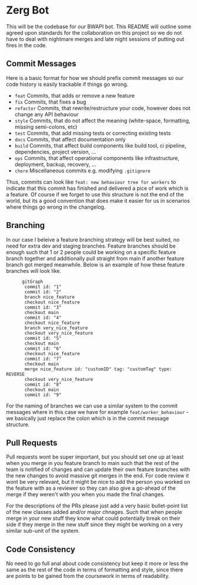 # Zerg Bot

This will be the codebase for our BWAPI bot. This README will outline some agreed upon standards for the collaboration on this project so we do not have to deal with nightmare merges and late night sessions of putting out fires in the code.

## Commit Messages

Here is a basic format for how we should prefix commit messages so our code history is easily trackable if things go wrong.

* `feat` Commits, that adds or remove a new feature
* `fix` Commits, that fixes a bug
* `refactor` Commits, that rewrite/restructure your code, however does not change any API behaviour
* `style` Commits, that do not affect the meaning (white-space, formatting, missing semi-colons, etc)
* `test` Commits, that add missing tests or correcting existing tests
* `docs` Commits, that affect documentation only
* `build` Commits, that affect build components like build tool, ci pipeline, dependencies, project version, ...
* `ops` Commits, that affect operational components like infrastructure, deployment, backup, recovery, ...
* `chore` Miscellaneous commits e.g. modifying `.gitignore`

Thus, commits can look like `feat: new behaviour tree for workers` to indicate that this commit has finished and delivered a pice of work which is a feature. Of course if we forget to use this structure is not the end of the world, but its a good convention that does make it easier for us in scenarios where things go wrong in the changelog.

## Branching

In our case I beleive a feature branching strategy will be best suited, no need for extra dev and staging branches. Feature branches should be enough such that 1 or 2 people could be working on a specific feature branch together and additionally pull straight from main if another feature branch got merged meanwhile.
Below is an example of how these feature branches will look like.

```mermaid
      gitGraph
       commit id: "1"
       commit id: "2"
       branch nice_feature
       checkout nice_feature
       commit id: "3"
       checkout main
       commit id: "4"
       checkout nice_feature
       branch very_nice_feature
       checkout very_nice_feature
       commit id: "5"
       checkout main
       commit id: "6"
       checkout nice_feature
       commit id: "7"
       checkout main
       merge nice_feature id: "customID" tag: "customTag" type: REVERSE
       checkout very_nice_feature
       commit id: "8"
       checkout main
       commit id: "9"
```

For the naming of branches we can use a similar system to the commit messages where in this case we have for example `feat/worker_behaviour` - we basically just replace the colon which is in the commit message structure.

## Pull Requests

Pull requests wont be super important, but you should set one up at least when you merge in you feature branch to main such that the rest of the team is notified of changes and can update their own feature branches with the new changes to avoid massive git merges in the end.
For code review it wont be very relevant, but it might be nice to add the person you worked on the feature with as a reviewer so they can also give a go-ahead of the merge if they weren't with you when you made the final changes.

For the descriptions of the PRs please just add a very basic bullet-point list of the new classes added and/or major chnages. Such that when people merge in your new stuff they know what could potentially break on their side if they merge in the new stuff since they might be working on a very similar sub-unit of the system.

## Code Consistency

No need to go full anal about code consistency but keep it more or less the same as the rest of the code in terms of formatting and style, since there are points to be gained from the coursework in terms of readability.
